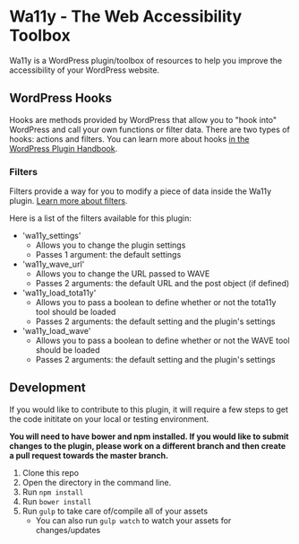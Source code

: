 # Wa11y - The Web Accessibility Toolbox

Wa11y is a WordPress plugin/toolbox of resources to help you improve the accessibility of your WordPress website.

## WordPress Hooks

Hooks are methods provided by WordPress that allow you to "hook into" WordPress and call your own functions or filter data. There are two types of hooks: actions and filters. You can learn more about hooks [in the WordPress Plugin Handbook](https://developer.wordpress.org/plugins/hooks/).

### Filters

Filters provide a way for you to modify a piece of data inside the Wa11y plugin. [Learn more about filters](https://developer.wordpress.org/plugins/hooks/filters/).

Here is a list of the filters available for this plugin:

* 'wa11y_settings'
    * Allows you to change the plugin settings
    * Passes 1 argument: the default settings
* 'wa11y_wave_url'
    * Allows you to change the URL passed to WAVE
    * Passes 2 arguments: the default URL and the post object (if defined)
* 'wa11y_load_tota11y'
    * Allows you to pass a boolean to define whether or not the tota11y tool should be loaded
    * Passes 2 arguments: the default setting and the plugin's settings
* 'wa11y_load_wave'
    * Allows you to pass a boolean to define whether or not the WAVE tool should be loaded
    * Passes 2 arguments: the default setting and the plugin's settings

## Development

If you would like to contribute to this plugin, it will require a few steps to get the code inititate on your local or testing environment.

**You will need to have bower and npm installed.
If you would like to submit changes to the plugin, please work on a different branch and then create a pull request towards the master branch.**

1. Clone this repo
2. Open the directory in the command line.
3. Run `npm install` 
4. Run `bower install` 
5. Run `gulp` to take care of/compile all of your assets
    * You can also run `gulp watch` to watch your assets for changes/updates